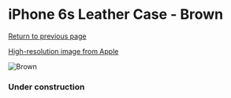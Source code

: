 # iPhone 6s Leather Case - Brown

[Return to previous page](/iphone_6)

[High-resolution image from Apple](https://store.storeimages.cdn-apple.com/8756/as-images.apple.com/is/MKXR2?wid=4500&hei=4500&fmt=png)

<div style="width: 384px"><img src="/everyphone/MKXR2.png" alt="Brown"></div>

### Under construction
